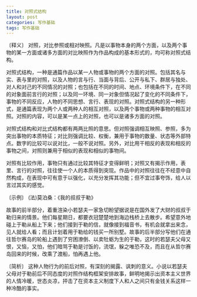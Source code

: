```yaml
---
title: 对照式结构
layout: post
categories: 写作基础
tags: 写作基础
---
```


〔释义〕 对照，对比参照或相对映照。凡是以事物本身的两个方面，以及两个事物的某一方面或诸多方面的对比映照作为作品构成的基本形式的，均可称对照式结构。

对照式结构，一种是通篇作品以某一人物或事物的两个方面的对照。包括其名与实、表与里的对照，以及人物的言与行、当面与背后、公开与私下、群居与独处、对人和对己的不同情况的对照；也包括在不同的时间、地点、环境条件下，在不同的对象面前言行的对照；以及同一环境、同一对象但情况起了变化的不同条件下，事物的不同反应，人物的不同思想、言行、表现的对照。对照式结构的另一种形式，是通篇表现为两个人或两种人的相互对照，以及两个事物或两种事物的相互对照。对照的内容，可以是某一点上的对照，也可以是诸多方面的对照。

对照式结构和对比式结构都有两两比照的意思。但对照强调相互映照、参照，多为突出事物的本质特征；对比则强调比较、权衡，兼用于事物的数量、状态等外部特点。数字的比较可以说对比，一般不说对照。另外，对比用干相反的表现和相反的事物之间，对照则兼用于相似的表现和相似的事物间。

对照有比较作用，事物只有通过比较其特征才变得鲜明；对照又有揭示作用，表里、言行的对照，往往使一个人的本质得到突现。作品中的对照往往在不经意中自然构成，在表现中可有意于以强化，以充分发挥其功能；但不宜过事夸饰，给人以言过其实的感觉。

〔示例〕 (法)莫泊桑：《我的叔叔于勒》

故事的前半部分，着重渲染小若瑟夫一家急切盼望据说是在国外发了大财的叔叔于勒归来的情景。他们每星期日，都要衣冠楚楚地到海边栈桥上去散步。希望意外地碰上于勒从船上下来；他们接到于勒的信，就像接到福音书，有机会就拿出来念，见人就给人看；而且计划着用于勒给的钱买一所别墅。故事的后半部分写他们在通往哲尔赛岛的轮船上遇到了穷困潦倒、以卖牡蛎为生的于勒，这时的若瑟夫父母又恨，又恼，又怕，他们暗骂于勒是讨饭的，流氓，躲之唯恐不及，而且在从哲尔赛岛回来的时候，改乘了渡船，怕再遇上他。

〔简析〕 这种人物行为的前后对照，有深刻的揭露、讽刺的意义。小说以若瑟夫父母对于勒前后不同态度的对照作结构框架安排故事，鲜明地揭示出资本主义世界的人情冷暖，世态炎凉，抨击了在资本主义制度下人和人之间只有金钱关系这样一种冷酷的事实。 